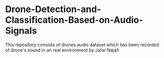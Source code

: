 # Drone-Detection-and-Classification-Based-on-Audio-Signals
This repository consists of drones audio dataset which has been recorded of drone's sound in an real environment by Jafar Najafi
